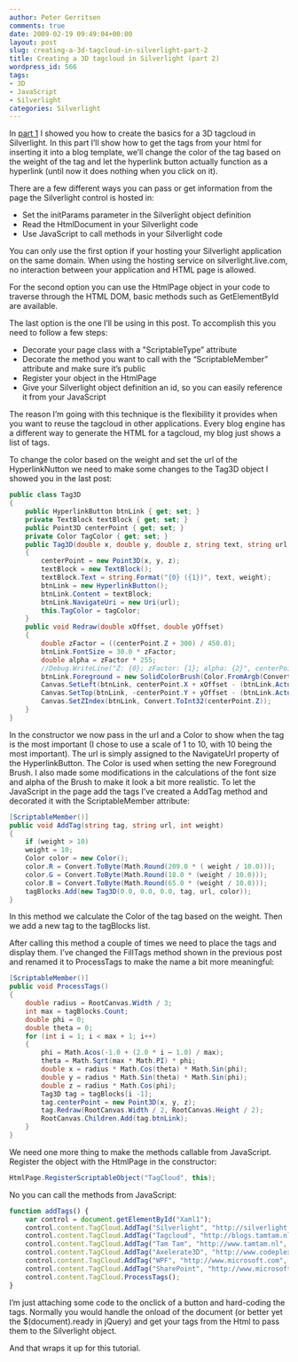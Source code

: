 ```yaml
---
author: Peter Gerritsen
comments: true
date: 2009-02-19 09:49:04+00:00
layout: post
slug: creating-a-3d-tagcloud-in-silverlight-part-2
title: Creating a 3D tagcloud in Silverlight (part 2)
wordpress_id: 566
tags:
- 3D
- JavaScript
- Silverlight
categories: Silverlight
---
```


In [part 1](http://blog.petergerritsen.nl/2009/02/14/creating-a-3d-tagcloud-in-silverlight-part-1/) I showed you how to create the basics for a 3D tagcloud in Silverlight. In this part I’ll show how to get the tags from your html for inserting it into a blog template, we’ll change the color of the tag based on the weight of the tag and let the hyperlink button actually function as a hyperlink (until now it does nothing when you click on it).

There are a few different ways you can pass or get information from the page the Silverlight control is hosted in:

  * Set the initParams parameter in the Silverlight object definition
  * Read the HtmlDocument in your Silverlight code
  * Use JavaScript to call methods in your Silverlight code


You can only use the first option if your hosting your Silverlight application on the same domain. When using the hosting service on silverlight.live.com, no interaction between your application and HTML page is allowed.

For the second option you can use the HtmlPage object in your code to traverse through the HTML DOM, basic methods such as GetElementById are available.

The last option is the one I’ll be using in this post. To accomplish this you need to follow a few steps:

  * Decorate your page class with a "ScriptableType” attribute
  * Decorate the method you want to call with the “ScriptableMember” attribute and make sure it’s public
  * Register your object in the HtmlPage
  * Give your Silverlight object definition an id, so you can easily reference it from your JavaScript


The reason I’m going with this technique is the flexibility it provides when you want to reuse the tagcloud in other applications. Every blog engine has a different way to generate the HTML for a tagcloud, my blog just shows a list of tags.

To change the color based on the weight and set the url of the HyperlinkNutton we need to make some changes to the Tag3D object I showed you in the last post:

```csharp
public class Tag3D
{
    public HyperlinkButton btnLink { get; set; }
    private TextBlock textBlock { get; set; }
    public Point3D centerPoint { get; set; }
    private Color TagColor { get; set; }
    public Tag3D(double x, double y, double z, string text, string url, Color tagColor, int weight)
    {
        centerPoint = new Point3D(x, y, z);
        textBlock = new TextBlock();
        textBlock.Text = string.Format("{0} ({1})", text, weight);
        btnLink = new HyperlinkButton();
        btnLink.Content = textBlock;
        btnLink.NavigateUri = new Uri(url);
        this.TagColor = tagColor;
    }
    public void Redraw(double xOffset, double yOffset)
    {
        double zFactor = ((centerPoint.Z + 300) / 450.0);
        btnLink.FontSize = 30.0 * zFactor;
        double alpha = zFactor * 255;
        //Debug.WriteLine("Z: {0}; zFactor: {1}; alpha: {2}", centerPoint.Z, zFactor, alpha);
        btnLink.Foreground = new SolidColorBrush(Color.FromArgb(Convert.ToByte(alpha), TagColor.R, TagColor.G, TagColor.B));
        Canvas.SetLeft(btnLink, centerPoint.X + xOffset - (btnLink.ActualWidth / 2));
        Canvas.SetTop(btnLink, -centerPoint.Y + yOffset - (btnLink.ActualHeight/ 2));
        Canvas.SetZIndex(btnLink, Convert.ToInt32(centerPoint.Z));
    }
}
```

In the constructor we now pass in the url and a Color to show when the tag is the most important (I chose to use a scale of 1 to 10, with 10 being the most important).
The url is simply assigned to the NavigateUrl property of the HyperlinkButton. The Color is used when setting the new Foreground Brush. I also made some modifications in the calculations of the font size and alpha of the Brush to make it look a bit more realistic.
To let the JavaScript in the page add the tags I’ve created a AddTag method and decorated it with the ScriptableMember attribute:

```csharp
[ScriptableMember()]
public void AddTag(string tag, string url, int weight)
{
    if (weight > 10)
    weight = 10;
    Color color = new Color();
    color.R = Convert.ToByte(Math.Round(209.0 * ( weight / 10.0)));
    color.G = Convert.ToByte(Math.Round(18.0 * (weight / 10.0)));
    color.B = Convert.ToByte(Math.Round(65.0 * (weight / 10.0)));
    tagBlocks.Add(new Tag3D(0.0, 0.0, 0.0, tag, url, color));
}
```

In this method we calculate the Color of the tag based on the weight. Then we add a new tag to the tagBlocks list.

After calling this method a couple of times we need to place the tags and display them. I’ve changed the FillTags method shown in the previous post and renamed it to ProcessTags to make the name a bit more meaningful:

```csharp
[ScriptableMember()]
public void ProcessTags()
{
    double radius = RootCanvas.Width / 3;
    int max = tagBlocks.Count;
    double phi = 0;
    double theta = 0;
    for (int i = 1; i < max + 1; i++)
    {
        phi = Math.Acos(-1.0 + (2.0 * i – 1.0) / max);
        theta = Math.Sqrt(max * Math.PI) * phi;
        double x = radius * Math.Cos(theta) * Math.Sin(phi);
        double y = radius * Math.Sin(theta) * Math.Sin(phi);
        double z = radius * Math.Cos(phi);
        Tag3D tag = tagBlocks[i -1];
        tag.centerPoint = new Point3D(x, y, z);
        tag.Redraw(RootCanvas.Width / 2, RootCanvas.Height / 2);
        RootCanvas.Children.Add(tag.btnLink);
    }
}
```

We need one more thing to make the methods callable from JavaScript. Register the
object with the HtmlPage in the constructor:

```csharp
HtmlPage.RegisterScriptableObject("TagCloud", this);
```

No you can call the methods from JavaScript:

```javascript
function addTags() {
    var control = document.getElementById("Xaml1");
    control.content.TagCloud.AddTag("Silverlight", "http://silverlight.net", 5);
    control.content.TagCloud.AddTag("Tagcloud", "http://blogs.tamtam.nl", 2);
    control.content.TagCloud.AddTag("Tam Tam", "http://www.tamtam.nl", 10);
    control.content.TagCloud.AddTag("Axelerate3D", "http://www.codeplex.com", 8);
    control.content.TagCloud.AddTag("WPF", "http://www.microsoft.com", 1);
    control.content.TagCloud.AddTag("SharePoint", "http://www.microsoft.com", 4);
    control.content.TagCloud.ProcessTags();
}
```

I’m just attaching some code to the onclick of a button and hard-coding the tags. Normally you would handle the onload of the document (or better yet the $(document).ready in jQuery) and get your tags from the Html to pass them to the Silverlight object.

And that wraps it up for this tutorial.
